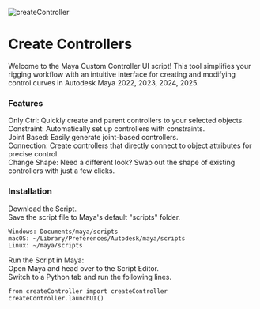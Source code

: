 
![createController](https://github.com/user-attachments/assets/271abb53-9750-42f6-a368-49ef13c18a51)

# Create Controllers
Welcome to the Maya Custom Controller UI script! This tool simplifies your rigging workflow with an intuitive interface for creating and modifying control curves in Autodesk Maya 2022, 2023, 2024, 2025.

### Features<br/>
Only Ctrl: Quickly create and parent controllers to your selected objects.<br/>
Constraint: Automatically set up controllers with constraints.<br/>
Joint Based: Easily generate joint-based controllers.<br/>
Connection: Create controllers that directly connect to object attributes for precise control.<br/>
Change Shape: Need a different look? Swap out the shape of existing controllers with just a few clicks.<br/>

### Installation
Download the Script.<br/>
Save the script file to Maya's default "scripts" folder.<br/>

    Windows: Documents/maya/scripts
    macOS: ~/Library/Preferences/Autodesk/maya/scripts
    Linux: ~/maya/scripts

Run the Script in Maya:<br/>
Open Maya and head over to the Script Editor.<br/>
Switch to a Python tab and run the following lines.<br/>

    from createController import createController
    createController.launchUI()

